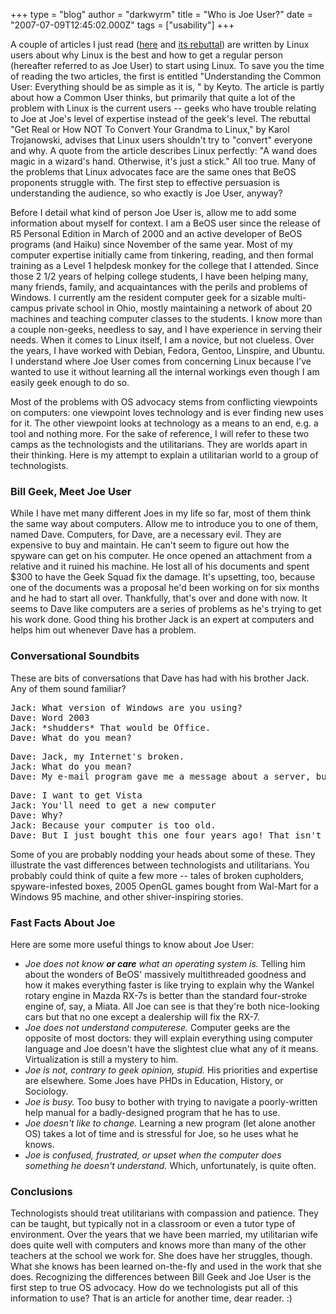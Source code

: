 +++
type = "blog"
author = "darkwyrm"
title = "Who is Joe User?"
date = "2007-07-09T12:45:02.000Z"
tags = ["usability"]
+++

A couple of articles I just read (<a href="http://polishlinux.org/gnu/understanding-the-common-user-everything-should-be-as-simple-as-it-is/">here</a> and <a href="http://polishlinux.org/gnu/get-real-or-how-not-to-convert-your-grandma-to-linux/">its rebuttal</a>) are written by Linux users about why Linux is the best and how to get a regular person (hereafter referred to as Joe User) to start using Linux. To save you the time of reading the two articles, the first is entitled "Understanding the Common User: Everything should be as simple as it is, " by Keyto. The article is partly about how a Common User thinks, but primarily that quite a lot of the problem with Linux is the current users -- geeks who have trouble relating to Joe at Joe's level of expertise instead of the geek's level. The rebuttal "Get Real or How NOT To Convert Your Grandma to Linux," by Karol Trojanowski, advises that Linux users shouldn't try to "convert" everyone and why. A quote from the article describes Linux perfectly: "A wand does magic in a wizard's hand. Otherwise, it's just a stick." All too true. Many of the problems that Linux advocates face are the same ones that BeOS proponents struggle with. The first step to effective persuasion is understanding the audience, so who exactly is Joe User, anyway?
<P>
Before I detail what kind of person Joe User is, allow me to add some information about myself for context. I am a BeOS user since the release of R5 Personal Edition in March of 2000 and an active developer of BeOS programs (and Haiku) since November of the same year. Most of my computer expertise initially came from tinkering, reading, and then formal training as a Level 1 helpdesk monkey for the college that I attended. Since those 2 1/2 years of helping college students, I have been helping many, many friends, family, and acquaintances with the perils and problems of Windows. I currently am the resident computer geek for a sizable multi-campus private school in Ohio, mostly maintaining a network of about 20 machines and teaching computer classes to the students. I know more than a couple non-geeks, needless to say, and I have experience in serving their needs. When it comes to Linux itself, I am a novice, but not clueless. Over the years, I have worked with Debian, Fedora, Gentoo, Linspire, and Ubuntu. I understand where Joe User comes from concerning Linux because I've wanted to use it without learning all the internal workings even though I am easily geek enough to do so.
<P>
Most of the problems with OS advocacy stems from conflicting viewpoints on computers: one viewpoint loves technology and is ever finding new uses for it. The other viewpoint looks at technology as a means to an end, e.g. a tool and nothing more. For the sake of reference, I will refer to these two camps as the technologists and the utilitarians. They are worlds apart in their thinking. Here is my attempt to explain a utilitarian world to a group of technologists.

<h3>Bill Geek, Meet Joe User</h3>

While I have met many different Joes in my life so far, most of them think the same way about computers. Allow me to introduce you to one of them, named Dave. Computers, for Dave, are a necessary evil. They are expensive to buy and maintain. He can't seem to figure out how the spyware can get on his computer. He once opened an attachment from a relative and it ruined his machine. He lost all of his documents and spent $300 to have the Geek Squad fix the damage. It's upsetting, too, because one of the documents was a proposal he'd been working on for six months and he had to start all over. Thankfully, that's over and done with now. It seems to Dave like computers are a series of problems as he's trying to get his work done. Good thing his brother Jack is an expert at computers and helps him out whenever Dave has a problem.

<h3>Conversational Soundbits</h3>

These are bits of conversations that Dave has had with his brother Jack. Any of them sound familiar?
<P>
<pre>
Jack: What version of Windows are you using?
Dave: Word 2003
Jack: *shudders* That would be Office.
Dave: What do you mean?
</pre>
<P>
<pre>
Dave: Jack, my Internet's broken.
Jack: What do you mean?
Dave: My e-mail program gave me a message about a server, but I can't remember exactly what it said.
</pre>
<P>
<pre>
Dave: I want to get Vista
Jack: You'll need to get a new computer
Dave: Why?
Jack: Because your computer is too old.
Dave: But I just bought this one four years ago! That isn't old! Why should I pony up another $500?
</pre>
<P>
Some of you are probably nodding your heads about some of these. They illustrate the vast differences between technologists and utilitarians. You probably could think of quite a few more -- tales of broken cupholders, spyware-infested boxes, 2005 OpenGL games bought from Wal-Mart for a Windows 95 machine, and other shiver-inspiring stories.

<h3>Fast Facts About Joe</h3>

Here are some more useful things to know about Joe User:
<ul>
<li><i>Joe does not know <b>or care</b> what an operating system is.</i> Telling him about the wonders of BeOS' massively multithreaded goodness and how it makes everything faster is like trying to explain why the Wankel rotary engine in Mazda RX-7s is better than the standard four-stroke engine of, say, a Miata. All Joe can see is that they're both nice-looking cars but that no one except a dealership will fix the RX-7.</li>
<li><i>Joe does not understand computerese.</i> Computer geeks are the opposite of most doctors: they will explain everything using computer language and Joe doesn't have the slightest clue what any of it means. Virtualization is still a mystery to him.</li>
<li><i>Joe is not, contrary to geek opinion, stupid.</i> His priorities and expertise are elsewhere. Some Joes have PHDs in Education, History, or Sociology.</li>
<li><i>Joe is busy.</i> Too busy to bother with trying to navigate a poorly-written help manual for a badly-designed program that he has to use.</li>
<li><i>Joe doesn't like to change.</i> Learning a new program (let alone another OS) takes a lot of time and is stressful for Joe, so he uses what he knows.</li>
<li><i>Joe is confused, frustrated, or upset when the computer does something he doesn't understand.</i> Which, unfortunately, is quite often.</li>
</ul>
<h3>Conclusions</h3>
Technologists should treat utilitarians with compassion and patience. They can be taught, but typically not in a classroom or even a tutor type of environment. Over the years that we have been married, my utilitarian wife does quite well with computers and knows more than many of the other teachers at the school we work for. She does have her struggles, though. What she knows has been learned on-the-fly and used in the work that she does. Recognizing the differences between Bill Geek and Joe User is the first step to true OS advocacy. How do we technologists put all of this information to use? That is an 
article for another time, dear reader. :)
